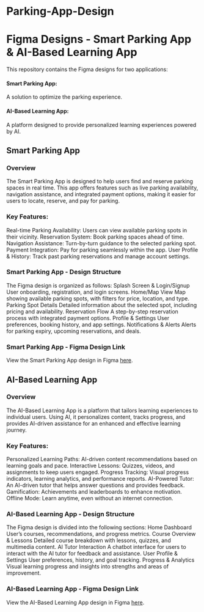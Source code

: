 # Parking-App-Design
# Figma Designs - Smart Parking App & AI-Based Learning App
This repository contains the Figma designs for two applications:

#### Smart Parking App:
A solution to optimize the parking experience.
#### AI-Based Learning App:
A platform designed to provide personalized learning experiences powered by AI.

## Smart Parking App
### Overview
The Smart Parking App is designed to help users find and reserve parking spaces in real time. This app offers features such as live parking availability, navigation assistance, and integrated payment options, making it easier for users to locate, reserve, and pay for parking.

### Key Features:
Real-time Parking Availability: Users can view available parking spots in their vicinity.
Reservation System: Book parking spaces ahead of time.
Navigation Assistance: Turn-by-turn guidance to the selected parking spot.
Payment Integration: Pay for parking seamlessly within the app.
User Profile & History: Track past parking reservations and manage account settings.

### Smart Parking App - Design Structure
The Figma design is organized as follows:
Splash Screen & Login/Signup
User onboarding, registration, and login screens.
Home/Map View
Map showing available parking spots, with filters for price, location, and type.
Parking Spot Details
Detailed information about the selected spot, including pricing and availability.
Reservation Flow
A step-by-step reservation process with integrated payment options.
Profile & Settings
User preferences, booking history, and app settings.
Notifications & Alerts
Alerts for parking expiry, upcoming reservations, and deals.

### Smart Parking App - Figma Design Link
View the Smart Parking App design in Figma [here](https://www.figma.com/proto/WnBtfatF5sdCsLPh3RI9Wz/smart-parking?node-id=0-1&t=0K4lWBNpZbBvBfwd-1).

## AI-Based Learning App

### Overview
The AI-Based Learning App is a platform that tailors learning experiences to individual users. Using AI, it personalizes content, tracks progress, and provides AI-driven assistance for an enhanced and effective learning journey.

### Key Features:
Personalized Learning Paths: AI-driven content recommendations based on learning goals and pace.
Interactive Lessons: Quizzes, videos, and assignments to keep users engaged.
Progress Tracking: Visual progress indicators, learning analytics, and performance reports.
AI-Powered Tutor: An AI-driven tutor that helps answer questions and provides feedback.
Gamification: Achievements and leaderboards to enhance motivation.
Offline Mode: Learn anytime, even without an internet connection.

### AI-Based Learning App - Design Structure
The Figma design is divided into the following sections:
Home Dashboard
User’s courses, recommendations, and progress metrics.
Course Overview & Lessons
Detailed course breakdown with lessons, quizzes, and multimedia content.
AI Tutor Interaction
A chatbot interface for users to interact with the AI tutor for feedback and assistance.
User Profile & Settings
User preferences, history, and goal tracking.
Progress & Analytics
Visual learning progress and insights into strengths and areas of improvement.

### AI-Based Learning App - Figma Design Link
View the AI-Based Learning App design in Figma [here](https://www.figma.com/proto/tfJG2h9kPtvO79iFdoEwnM/Enhanced-Learing-App?node-id=0-1&t=txizmygO5UT8j3lv-1).
